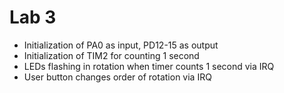 # Lab 3

- Initialization of PA0 as input, PD12-15 as output
- Initialization of TIM2 for counting 1 second
- LEDs flashing in rotation when timer counts 1 second via IRQ
- User button changes order of rotation via IRQ